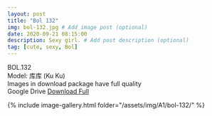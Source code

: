 ```yaml
---
layout: post
title: "Bol 132"
img: bol-132.jpg # Add image post (optional)
date: 2020-09-21 08:15:00
description: Sexy girl. # Add post description (optional)
tag: [cute, sexy, Bol]
---
```

BOL.132  
Model: 库库 (Ku Ku)                                                      
Images in download package have full quality                    
Google Drive [Download Full](http://gestyy.com/eeAV7A)

{% include image-gallery.html folder="/assets/img/A1/bol-132/" %}
